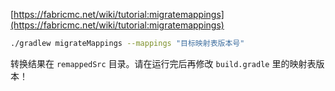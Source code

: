 [https://fabricmc.net/wiki/tutorial:migratemappings](https://fabricmc.net/wiki/tutorial:migratemappings)

```bash
./gradlew migrateMappings --mappings "目标映射表版本号"
```

转换结果在 `remappedSrc` 目录。请在运行完后再修改 `build.gradle` 里的映射表版本！